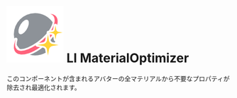 # <img class="emoji" draggable="false" src="../../../public/images/LI_Script_MaterialOptimizer.png"> LI MaterialOptimizer

このコンポーネントが含まれるアバターの全マテリアルから不要なプロパティが除去され最適化されます。
